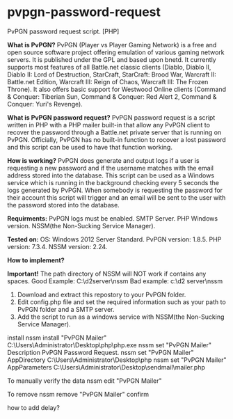 # pvpgn-password-request
PvPGN password request script. [PHP]

**What is PvPGN?**
PvPGN (Player vs Player Gaming Network) is a free and open source software project offering emulation of various gaming network servers. It is published under the GPL and based upon bnetd.
It currently supports most features of all Battle.net classic clients (Diablo, Diablo II, Diablo II: Lord of Destruction, StarCraft, StarCraft: Brood War, Warcraft II: Battle.net Edition, Warcraft III: Reign of Chaos, Warcraft III: The Frozen Throne). It also offers basic support for Westwood Online clients (Command & Conquer: Tiberian Sun, Command & Conquer: Red Alert 2, Command & Conquer: Yuri's Revenge).

**What is PvPGN password request?**
PvPGN password request is a script written in PHP with a PHP mailer built-in that allow any PvPGN client to recover the password through a Battle.net private server that is running on PvPGN. Officially, PvPGN has no built-in function to rocover a lost password and this script can be used to have that function working.

**How is working?**
PvPGN does generate and output logs if a user is requesting a new password and if the username matches with the email address stored into the database. This script can be used as a Windows service which is running in the background checking every 5 seconds the logs generated by PvPGN. When somebody is requesting the password for their account this script will trigger and an email will be sent to the user with the password stored into the database.

**Requirments:**
PvPGN logs must be enabled.
SMTP Server.
PHP Windows version.
NSSM(the Non-Sucking Service Manager).

**Tested on:**
OS: Windows 2012 Server Standard.
PvPGN version: 1.8.5.
PHP version: 7.3.4.
NSSM version: 2.24.

**How to implement?**

**Important!** The path directory of NSSM will NOT work if contains any spaces.
Good Example: C:\d2server\nssm
Bad example: c:\d2 server\nssm

1) Download and extract this repostory to your PvPGN folder.
2) Edit config.php file and set the required information such as your path to PvPGN folder and a SMTP server.
3) Add the script to run as a windows service with NSSM(the Non-Sucking Service Manager).

install
nssm install "PvPGN Mailer" C:\Users\Administrator\Desktop\php\php.exe
nssm set "PvPGN Mailer" Description PvPGN Password Request.
nssm set "PvPGN Mailer" AppDirectory C:\Users\Administrator\Desktop\php
nssm set "PvPGN Mailer" AppParameters C:\Users\Administrator\Desktop\sendmail\mailer.php


To manually verify the data
nssm edit "PvPGN Mailer"

To remove
nssm remove "PvPGN Mailer" confirm

how to add delay?
